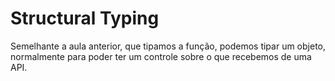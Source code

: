 # Structural Typing

<p>Semelhante a aula anterior, que tipamos a função, podemos tipar um objeto, normalmente para poder ter um controle sobre o que recebemos de uma API.</p>
